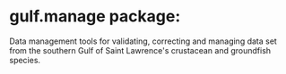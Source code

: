 # gulf.manage package:
Data management tools for validating, correcting and managing data set from the southern Gulf of Saint Lawrence's crustacean and groundfish species.

